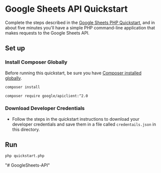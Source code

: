 # Google Sheets API Quickstart

Complete the steps described in the [Google Sheets PHP Quickstart](https://developers.google.com/sheets/api/quickstart/php), and in about five minutes you'll have a simple PHP command-line application that makes requests to the Google Sheets API.

## Set up

### Install Composer Globally

Before running this quickstart, be sure you have [Composer installed globally](https://getcomposer.org/doc/00-intro.md#globally).

```sh
composer install

composer require google/apiclient:^2.0
```

### Download Developer Credentials

- Follow the steps in the quickstart instructions to download your developer
  credentials and save them in a file called `credentails.json` in this
  directory.

## Run

```sh
php quickstart.php
```
"# GoogleSheets-API" 
